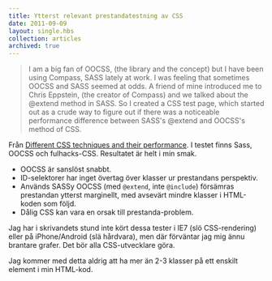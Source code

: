 ```yaml
---
title: Ytterst relevant prestandatestning av CSS
date: 2011-09-09
layout: single.hbs
collection: articles
archived: true
---
```

> I am a big fan of OOCSS, (the library and the concept) but I have been
> using Compass, SASS lately at work. I was feeling that sometimes OOCSS
> and SASS seemed at odds. A friend of mine introduced me to Chris
> Eppstein, (the creator of Compass) and we talked about the \@extend
> method in SASS. So I created a CSS test page, which started out as a
> crude way to figure out if there was a noticeable performance
> difference between SASS's \@extend and OOCSS's method of CSS.

Från [Different CSS techniques and their
performance](http://screwlewse.com/2010/08/different-css-techniques-and-their-performance/).
I testet finns Sass, OOCSS och fulhacks-CSS. Resultatet är helt i min
smak.

-   OOCSS är sanslöst snabbt.
-   ID-selektorer har inget övertag över klasser ur prestandans
    perspektiv.
-   Används SASSy OOCSS (med `@extend`, inte `@include`) försämras
    prestandan ytterst marginellt, med avsevärt mindre klasser i
    HTML-koden som följd.
-   Dålig CSS kan vara en orsak till prestanda-problem.

Jag har i skrivandets stund inte kört dessa tester i IE7 (slö
CSS-rendering) eller på iPhone/Android (slä hårdvara), men där förväntar
jag mig ännu brantare grafer. Det bör alla CSS-utvecklare göra.

Jag kommer med detta aldrig att ha mer än 2-3 klasser på ett enskilt
element i min HTML-kod.